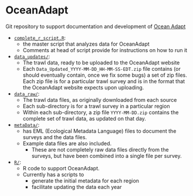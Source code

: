 # OceanAdapt
Git repository to support documentation and development of [Ocean Adapt](http://oceanadapt.rutgers.edu)

* [`complete_r_script.R`](https://github.com/mpinsky/OceanAdapt/blob/master/complete_r_script.R): 
   * the master script that analyzes data for OceanAdapt
   * Comments at head of script provide for instructions on how to run it
* [`data_updates/`](https://github.com/mpinsky/OceanAdapt/tree/master/data_updates): 
   * The trawl data, ready to be uploaded to the OceanAdapt website
   * Each `Data_Updated_YYYY-MM-DD_HH-MM-SS-EDT.zip` file contains (or should eventually contain, once we fix some bugs) a set of zip files. Each zip file is for a particular trawl survey and is in the format that the OceanAdapt website expects upon uploading.
* [`data_raw/`](https://github.com/mpinsky/OceanAdapt/tree/master/data_raw): 
   * The trawl data files, as originally downloaded from each source
   * Each sub-directory is for a trawl survey in a particular region
   * Within each sub-directory, a zip file `YYYY-MM-DD.zip` contains the complete set of trawl data, as updated on that day.
* [`metaData/`](https://github.com/mpinsky/OceanAdapt/tree/master/metaData): 
   * has EML (Ecological Metadata Language) files to document the surveys and the data files. 
   * Example data files are also included. 
     * These are not completely raw data files directly from the surveys, but have been combined into a single file per survey.
* [`R/`](https://github.com/mpinsky/OceanAdapt/tree/master/R): 
   * R code to support OceanAdapt. 
   * Currently has a scripts to 
     * generate the initial metadata for each region 
     * facilitate updating the data each year
